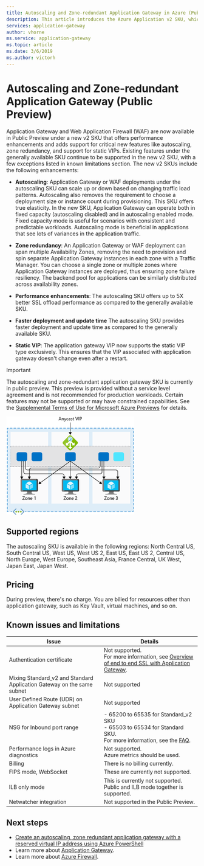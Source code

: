 ```yaml
---
title: Autoscaling and Zone-redundant Application Gateway in Azure (Public Preview)
description: This article introduces the Azure Application v2 SKU, which includes Autoscaling and Zone-redundant features.
services: application-gateway
author: vhorne
ms.service: application-gateway
ms.topic: article
ms.date: 3/6/2019
ms.author: victorh
---
```


# Autoscaling and Zone-redundant Application Gateway (Public Preview)

Application Gateway and Web Application Firewall (WAF) are now available in Public Preview under a new v2 SKU that offers performance enhancements and adds support for critical new features like autoscaling, zone redundancy, and support for static VIPs. Existing features under the generally available SKU continue to be supported in the new v2 SKU, with a few exceptions listed in known limitations section. The new v2 SKUs include the following enhancements:

- **Autoscaling**: Application Gateway or WAF deployments under the autoscaling SKU can scale up or down based on changing traffic load patterns. Autoscaling also removes the requirement to choose a deployment size or instance count during provisioning. This SKU offers true elasticity. In the new SKU, Application Gateway can operate both in fixed capacity (autoscaling disabled) and in autoscaling enabled mode. Fixed capacity mode is useful for scenarios with consistent and predictable workloads. Autoscaling mode is beneficial in applications that see lots of variances in the application traffic.

- **Zone redundancy**: An Application Gateway or WAF deployment can span multiple Availability Zones, removing the need to provision and spin separate Application Gateway instances in each zone with a Traffic Manager. You can choose a single zone or multiple zones where Application Gateway instances are deployed, thus ensuring zone failure resiliency. The backend pool for applications can be similarly distributed across availability zones.
- **Performance enhancements**: The autoscaling SKU offers up to 5X better SSL offload performance as compared to the generally available SKU.
- **Faster deployment and update time** The autoscaling SKU provides faster deployment and update time as compared to the generally available SKU.
- **Static VIP**: The application gateway VIP now supports the static VIP type exclusively. This ensures that the VIP associated with application gateway doesn't change even after a restart.

> [!IMPORTANT]
> The autoscaling and zone-redundant application gateway SKU is currently in public preview. This preview is provided without a service level agreement and is not recommended for production workloads. Certain features may not be supported or may have constrained capabilities. See the [Supplemental Terms of Use for Microsoft Azure Previews](https://azure.microsoft.com/support/legal/preview-supplemental-terms/) for details.

![](./media/application-gateway-autoscaling-zone-redundant/application-gateway-autoscaling-zone-redundant.png)

## Supported regions

The autoscaling SKU is available in the following regions: North Central US, South Central US, West US, West US 2, East US, East US 2, Central US, North Europe, West Europe, Southeast Asia, France Central, UK West, Japan East, Japan West.

## Pricing

During preview, there's no charge. You are billed for resources other than application gateway, such as Key Vault, virtual machines, and so on.

## Known issues and limitations

|Issue|Details|
|--|--|
|Authentication certificate|Not supported.<br>For more information, see [Overview of end to end SSL with Application Gateway](ssl-overview.md#end-to-end-ssl-with-the-v2-sku).|
|Mixing Standard_v2 and Standard Application Gateway on the same subnet|Not supported|
|User Defined Route (UDR) on Application Gateway subnet|Not supported|
|NSG for Inbound port range| - 65200 to 65535 for Standard_v2 SKU<br>- 65503 to 65534 for Standard SKU.<br>For more information, see the [FAQ](application-gateway-faq.md#are-network-security-groups-supported-on-the-application-gateway-subnet).|
|Performance logs in Azure diagnostics|Not supported.<br>Azure metrics should be used.|
|Billing|There is no billing currently.|
|FIPS mode, WebSocket|These are currently not supported.|
|ILB only mode|This is currently not supported. Public and ILB mode together is supported.|
|Netwatcher integration|Not supported in the Public Preview.|

## Next steps
- [Create an autoscaling, zone redundant application gateway with a reserved virtual IP address using Azure PowerShell](tutorial-autoscale-ps.md)
- Learn more about [Application Gateway](overview.md).
- Learn more about [Azure Firewall](../firewall/overview.md).
